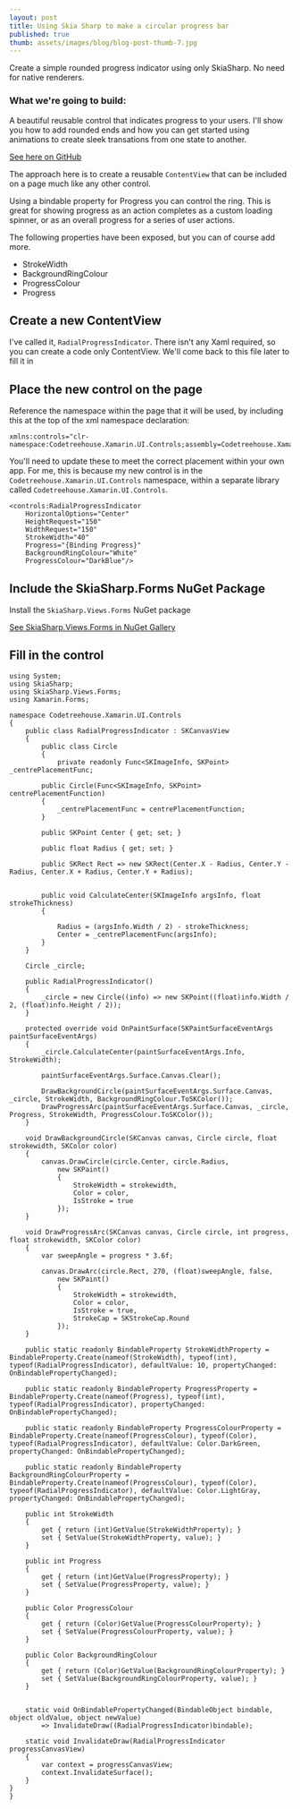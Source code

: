 ```yaml
---
layout: post
title: Using Skia Sharp to make a circular progress bar
published: true
thumb: assets/images/blog/blog-post-thumb-7.jpg
---
```


Create a simple rounded progress indicator using only SkiaSharp. No need for native renderers. 

### What we're going to build:

A beautiful reusable control that indicates progress to your users. I'll show you how to add rounded ends and how you can get started using animations to create sleek transations from one state to another.

[See here on GitHub](https://github.com/RobertBickers/xamarin-ui-controls/blob/main/Xamarin.UI.Controls.Demo/Codetreehouse.Xamarin.UI.Controls/RadialProgressIndicator/RadialProgressIndicator.cs)

The approach here is to create a reusable `ContentView` that can be included on a page much like any other control.

Using a bindable property for Progress you can control the ring. This is great for showing progress as an action completes as a custom loading spinner, or as an overall progress for a series of user actions.

The following properties have been exposed, but you can of course add more.

- StrokeWidth
- BackgroundRingColour
- ProgressColour
- Progress


## Create a new ContentView

I've called it, `RadialProgressIndicator`. There isn't any Xaml required, so you can create a code only ContentView. We'll come back to this file later to fill it in


## Place the new control on the page

Reference the namespace within the page that it will be used, by including this at the top of the xml namespace declaration:

	xmlns:controls="clr-namespace:Codetreehouse.Xamarin.UI.Controls;assembly=Codetreehouse.Xamarin.UI.Controls"

You'll need to update these to meet the correct placement within your own app. For me, this is because my new control is in the `Codetreehouse.Xamarin.UI.Controls` namespace, within a separate library called `Codetreehouse.Xamarin.UI.Controls`.

	<controls:RadialProgressIndicator
    	HorizontalOptions="Center"
		HeightRequest="150"
		WidthRequest="150"
		StrokeWidth="40"
		Progress="{Binding Progress}"
		BackgroundRingColour="White"
		ProgressColour="DarkBlue"/>
        

## Include the SkiaSharp.Forms NuGet Package

Install the `SkiaSharp.Views.Forms` NuGet package

[See SkiaSharp.Views.Forms in NuGet Gallery](https://www.nuget.org/packages/SkiaSharp.Views.Forms/)


## Fill in the control

	using System;
	using SkiaSharp;
	using SkiaSharp.Views.Forms;
	using Xamarin.Forms;

    namespace Codetreehouse.Xamarin.UI.Controls
    {
        public class RadialProgressIndicator : SKCanvasView
        {
            public class Circle
            {
                private readonly Func<SKImageInfo, SKPoint> _centrePlacementFunc;

			public Circle(Func<SKImageInfo, SKPoint> centrePlacementFunction)
			{
				_centrePlacementFunc = centrePlacementFunction;
			}

			public SKPoint Center { get; set; }

			public float Radius { get; set; }

			public SKRect Rect => new SKRect(Center.X - Radius, Center.Y - Radius, Center.X + Radius, Center.Y + Radius);


			public void CalculateCenter(SKImageInfo argsInfo, float strokeThickness)
			{

				Radius = (argsInfo.Width / 2) - strokeThickness;
				Center = _centrePlacementFunc(argsInfo);
			}
		}

		Circle _circle;

		public RadialProgressIndicator()
		{
			_circle = new Circle((info) => new SKPoint((float)info.Width / 2, (float)info.Height / 2));
		}

		protected override void OnPaintSurface(SKPaintSurfaceEventArgs paintSurfaceEventArgs)
		{
			_circle.CalculateCenter(paintSurfaceEventArgs.Info, StrokeWidth);

			paintSurfaceEventArgs.Surface.Canvas.Clear();

			DrawBackgroundCircle(paintSurfaceEventArgs.Surface.Canvas, _circle, StrokeWidth, BackgroundRingColour.ToSKColor());
			DrawProgressArc(paintSurfaceEventArgs.Surface.Canvas, _circle, Progress, StrokeWidth, ProgressColour.ToSKColor());
		}

		void DrawBackgroundCircle(SKCanvas canvas, Circle circle, float strokewidth, SKColor color)
		{
			canvas.DrawCircle(circle.Center, circle.Radius,
				new SKPaint()
				{
					StrokeWidth = strokewidth,
					Color = color,
					IsStroke = true
				});
		}

		void DrawProgressArc(SKCanvas canvas, Circle circle, int progress, float strokewidth, SKColor color)
		{
			var sweepAngle = progress * 3.6f;

			canvas.DrawArc(circle.Rect, 270, (float)sweepAngle, false,
				new SKPaint()
				{
					StrokeWidth = strokewidth,
					Color = color,
					IsStroke = true,
					StrokeCap = SKStrokeCap.Round
				});
		}

		public static readonly BindableProperty StrokeWidthProperty = BindableProperty.Create(nameof(StrokeWidth), typeof(int), typeof(RadialProgressIndicator), defaultValue: 10, propertyChanged: OnBindablePropertyChanged);

		public static readonly BindableProperty ProgressProperty = BindableProperty.Create(nameof(Progress), typeof(int), typeof(RadialProgressIndicator), propertyChanged: OnBindablePropertyChanged);

		public static readonly BindableProperty ProgressColourProperty = BindableProperty.Create(nameof(ProgressColour), typeof(Color), typeof(RadialProgressIndicator), defaultValue: Color.DarkGreen, propertyChanged: OnBindablePropertyChanged);

		public static readonly BindableProperty BackgroundRingColourProperty = BindableProperty.Create(nameof(ProgressColour), typeof(Color), typeof(RadialProgressIndicator), defaultValue: Color.LightGray, propertyChanged: OnBindablePropertyChanged);

		public int StrokeWidth
		{
			get { return (int)GetValue(StrokeWidthProperty); }
			set { SetValue(StrokeWidthProperty, value); }
		}

		public int Progress
		{
			get { return (int)GetValue(ProgressProperty); }
			set { SetValue(ProgressProperty, value); }
		}

		public Color ProgressColour
		{
			get { return (Color)GetValue(ProgressColourProperty); }
			set { SetValue(ProgressColourProperty, value); }
		}

		public Color BackgroundRingColour
		{
			get { return (Color)GetValue(BackgroundRingColourProperty); }
			set { SetValue(BackgroundRingColourProperty, value); }
		}


		static void OnBindablePropertyChanged(BindableObject bindable, object oldValue, object newValue)
			=> InvalidateDraw((RadialProgressIndicator)bindable);

		static void InvalidateDraw(RadialProgressIndicator progressCanvasView)
		{
			var context = progressCanvasView;
			context.InvalidateSurface();
		}
	}
	}












